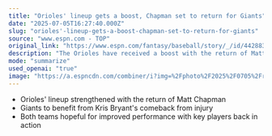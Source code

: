 ```yaml
---
title: "Orioles' lineup gets a boost, Chapman set to return for Giants"
date: "2025-07-05T16:27:40.000Z"
slug: "orioles'-lineup-gets-a-boost-chapman-set-to-return-for-giants"
source: "www.espn.com - TOP"
original_link: "https://www.espn.com/fantasy/baseball/story/_/id/44288339/espn-fantasy-baseball-buzz-injuries-promotions-demotions-trades-prospects-lineup-changes-mlb-news-analysis"
description: "The Orioles have received a boost with the return of Matt Chapman to their lineup, adding strength and depth to their roster. Similarly, the Giants are looking forward to Kris Bryant's return from injury, expecting it to benefit their team. With these key players back in action, both teams are hopeful for improved performance and success on the field."
mode: "summarize"
used_openai: "true"
image: "https://a.espncdn.com/combiner/i?img=%2Fphoto%2F2025%2F0705%2Fr1515197_1296x729_16%2D9.jpg"
---
```


- Orioles' lineup strengthened with the return of Matt Chapman
- Giants to benefit from Kris Bryant's comeback from injury
- Both teams hopeful for improved performance with key players back in action
